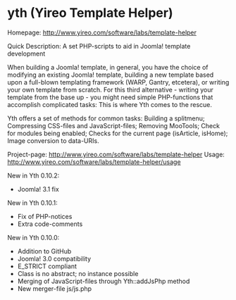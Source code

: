 yth (Yireo Template Helper)
===========================
Homepage: http://www.yireo.com/software/labs/template-helper

Quick Description: A set PHP-scripts to aid in Joomla! template development

When building a Joomla! template, in general, you have the choice of modifying an existing Joomla! template, building a new template based upon a full-blown templating
framework (WARP, Gantry, etcetera), or writing your own template from scratch. For this third alternative - writing your template from the base up - you might need
simple PHP-functions that accomplish complicated tasks: This is where Yth comes to the rescue.

Yth offers a set of methods for common tasks: Building a splitmenu; Compressing CSS-files and JavaScript-files; Removing MooTools; Check for modules being enabled;
Checks for the current page (isArticle, isHome); Image conversion to data-URIs.

Project-page: http://www.yireo.com/software/labs/template-helper
Usage: http://www.yireo.com/software/labs/template-helper/usage

New in Yth 0.10.2:
* Joomla! 3.1 fix

New in Yth 0.10.1:
* Fix of PHP-notices
* Extra code-comments

New in Yth 0.10.0:
* Addition to GitHub
* Joomla! 3.0 compatibility
* E\_STRICT compliant
* Class is no abstract; no instance possible
* Merging of JavaScript-files through Yth::addJsPhp method
* New merger-file js/js.php
